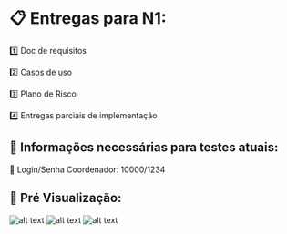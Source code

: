 # :clipboard: **Entregas para N1:**

:one: Doc de requisitos

:two: Casos de uso

:three: Plano de Risco

:four: Entregas parciais de implementação


## :key: **Informações necessárias para testes atuais:**

:closed_lock_with_key: Login/Senha Coordenador: 10000/1234

## :eyes: **Pré Visualização:**

![alt text](https://user-images.githubusercontent.com/60760405/163653087-5ca04cea-6f00-48c7-867e-4f4f5dfd7eee.jpg)
![alt text](https://user-images.githubusercontent.com/60760405/163653083-292f3b6e-819c-40c0-8047-29890b75e388.jpg)
![alt text](https://user-images.githubusercontent.com/60760405/163653081-7d4793f3-3005-4be5-8b02-3d5cf6861e5a.jpg)



